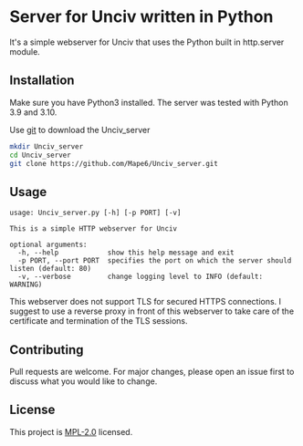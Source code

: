 # Server for Unciv written in Python

It's a simple webserver for Unciv that uses the Python built in http.server module.

## Installation

Make sure you have Python3 installed.
The server was tested with Python 3.9 and 3.10.

Use [git](https://git-scm.com) to download the Unciv_server

```bash
mkdir Unciv_server
cd Unciv_server
git clone https://github.com/Mape6/Unciv_server.git
```

## Usage

```
usage: Unciv_server.py [-h] [-p PORT] [-v]

This is a simple HTTP webserver for Unciv

optional arguments:
  -h, --help            show this help message and exit
  -p PORT, --port PORT  specifies the port on which the server should listen (default: 80)
  -v, --verbose         change logging level to INFO (default: WARNING)
```

This webserver does not support TLS for secured HTTPS connections. I suggest to use a reverse proxy in front of this webserver to take care of the certificate and termination of the TLS sessions.


## Contributing
Pull requests are welcome. For major changes, please open an issue first to discuss what you would like to change.


## License
This project is [MPL-2.0](https://github.com/Mape6/Unciv_server/blob/main/LICENSE) licensed.
